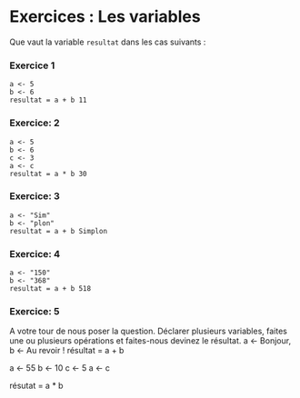 # Exercices : Les variables 

Que vaut la variable ```resultat``` dans les cas suivants : 

### Exercice 1 


```
a <- 5
b <- 6 
resultat = a + b 11
```

### Exercice: 2

```
a <- 5
b <- 6 
c <- 3
a <- c
resultat = a * b 30
```

### Exercice: 3

```
a <- "Sim"
b <- "plon" 
resultat = a + b Simplon
```

### Exercice: 4

```
a <- "150"
b <- "368" 
resultat = a + b 518
```

### Exercice: 5

A votre tour de nous poser la question. Déclarer plusieurs variables, faites une ou plusieurs opérations et faites-nous devinez le résultat.
a <- Bonjour,
b <- Au revoir !
résultat = a + b 

a <- 55
b <- 10
c <- 5
a <- c

résutat = a * b 
